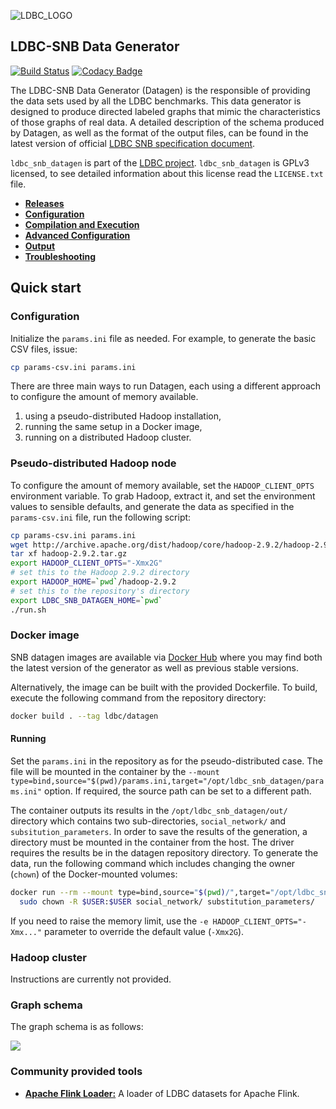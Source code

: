 ![LDBC_LOGO](https://raw.githubusercontent.com/wiki/ldbc/ldbc_snb_datagen/images/ldbc-logo.png)

LDBC-SNB Data Generator
----------------------

[![Build Status](https://travis-ci.org/ldbc/ldbc_snb_datagen.svg?branch=master)](https://travis-ci.org/ldbc/ldbc_snb_datagen)
[![Codacy Badge](https://api.codacy.com/project/badge/Grade/5b0c677c9c4c4de3b6af15f118c9212c)](https://www.codacy.com/app/ArnauPrat/ldbc_snb_datagen?utm_source=github.com&amp;utm_medium=referral&amp;utm_content=ldbc/ldbc_snb_datagen&amp;utm_campaign=Badge_Grade)

The LDBC-SNB Data Generator (Datagen) is the responsible of providing the data sets used by all the LDBC benchmarks. This data generator is designed to produce directed labeled graphs that mimic the characteristics of those graphs of real data. A detailed description of the schema produced by Datagen, as well as the format of the output files, can be found in the latest version of official [LDBC SNB specification document](https://github.com/ldbc/ldbc_snb_docs).


`ldbc_snb_datagen` is part of the [LDBC project](http://www.ldbcouncil.org/).
`ldbc_snb_datagen` is GPLv3 licensed, to see detailed information about this license read the `LICENSE.txt` file.

* **[Releases](https://github.com/ldbc/ldbc_snb_datagen/releases)**
* **[Configuration](https://github.com/ldbc/ldbc_snb_datagen/wiki/Configuration)**
* **[Compilation and Execution](https://github.com/ldbc/ldbc_snb_datagen/wiki/Compilation_Execution)**
* **[Advanced Configuration](https://github.com/ldbc/ldbc_snb_datagen/wiki/Advanced_Configuration)**
* **[Output](https://github.com/ldbc/ldbc_snb_datagen/wiki/Data-Output)**
* **[Troubleshooting](https://github.com/ldbc/ldbc_snb_datagen/wiki/Troubleshooting)**

## Quick start

### Configuration

Initialize the `params.ini` file as needed. For example, to generate the basic CSV files, issue:

```bash
cp params-csv.ini params.ini
```

There are three main ways to run Datagen, each using a different approach to configure the amount of memory available.

1. using a pseudo-distributed Hadoop installation,
2. running the same setup in a Docker image,
3. running on a distributed Hadoop cluster.

### Pseudo-distributed Hadoop node

To configure the amount of memory available, set the `HADOOP_CLIENT_OPTS` environment variable.
To grab Hadoop, extract it, and set the environment values to sensible defaults, and generate the data as specified in the `params-csv.ini` file, run the following script:

```bash
cp params-csv.ini params.ini
wget http://archive.apache.org/dist/hadoop/core/hadoop-2.9.2/hadoop-2.9.2.tar.gz
tar xf hadoop-2.9.2.tar.gz
export HADOOP_CLIENT_OPTS="-Xmx2G"
# set this to the Hadoop 2.9.2 directory
export HADOOP_HOME=`pwd`/hadoop-2.9.2
# set this to the repository's directory
export LDBC_SNB_DATAGEN_HOME=`pwd`
./run.sh
```

### Docker image

SNB datagen images are available via [Docker Hub](https://hub.docker.com/r/ldbc/datagen/) where you may find both the latest version of the generator as well as previous stable versions.

Alternatively, the image can be built with the provided Dockerfile. To build, execute the following command from the repository directory:

```bash
docker build . --tag ldbc/datagen
```

#### Running

Set the `params.ini` in the repository as for the pseudo-distributed case. The file will be mounted in the container by the `--mount type=bind,source="$(pwd)/params.ini,target="/opt/ldbc_snb_datagen/params.ini"` option. If required, the source path can be set to a different path.

The container outputs its results in the `/opt/ldbc_snb_datagen/out/` directory which contains two sub-directories, `social_network/` and `subsitution_parameters`. In order to save the results of the generation, a directory must be mounted in the container from the host. The driver requires the results be in the datagen repository directory. To generate the data, run the following command which includes changing the owner (`chown`) of the Docker-mounted volumes:

```bash
docker run --rm --mount type=bind,source="$(pwd)/",target="/opt/ldbc_snb_datagen/out" --mount type=bind,source="$(pwd)/params.ini",target="/opt/ldbc_snb_datagen/params.ini" ldbc/datagen && \
  sudo chown -R $USER:$USER social_network/ substitution_parameters/
```

If you need to raise the memory limit, use the `-e HADOOP_CLIENT_OPTS="-Xmx..."` parameter to override the default value (`-Xmx2G`).

### Hadoop cluster

Instructions are currently not provided.

### Graph schema

The graph schema is as follows:

![](https://raw.githubusercontent.com/ldbc/ldbc_snb_docs/dev/figures/schema-comfortable.png)

### Community provided tools

* **[Apache Flink Loader:](https://github.com/s1ck/ldbc-flink-import)** A loader of LDBC datasets for Apache Flink.
